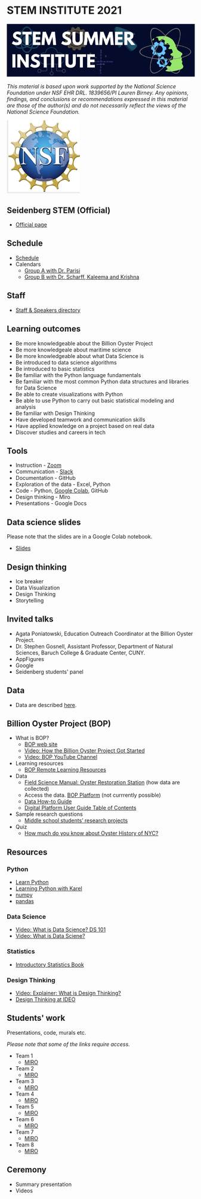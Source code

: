 # STEM INSTITUTE 2021

![logostem2020](https://github.com/PACESTEM/STEMINSTITUTE2020/blob/main/logostem2020.png)

*This material is based upon work supported by the National Science Foundation under NSF EHR DRL. 1839656/PI Lauren Birney. Any opinions, findings, and conclusions or recommendations expressed in this material are those of the author(s) and do not necessarily reflect the views of the National Science Foundation.*

![](https://github.com/PACESTEM/STEMINSTITUTE2020/blob/main/nsf.png)

## Seidenberg STEM (Official) 

* [Official page](https://www.pace.edu/seidenberg/special-events/stem-summer-institute)

## Schedule 

* [Schedule](https://docs.google.com/spreadsheets/d/1PjG6YZQcCmOUWB2shjszBQQ0kA4css_jgZ12zXbwtnM/edit#gid=820417722)
* Calendars
  * [Group A with Dr. Parisi](https://calendar.google.com/calendar/render?cid=u8avjdjnnk9ja2jsam73g1826o@group.calendar.google.com)
  * [Group B with Dr. Scharff, Kaleema and Krishna](https://calendar.google.com/calendar/render?cid=fovnnnnid479p81rdrvn86ai4c@group.calendar.google.com)
  
## Staff

* [Staff & Speakers directory](https://docs.google.com/presentation/d/1Fa89qLjVgeeZ0RhULAfx9kNfVDj-v43euFdgOtjZ0pU/edit?usp=sharing)

## Learning outcomes

- Be more knowledgeable about the Billion Oyster Project
- Be more knowledgeale about maritime science
- Be more knowledgeable about what Data Science is
- Be introduced to data science algorithms
- Be introduced to basic statistics
- Be familiar with the Python language fundamentals 
- Be familiar with the most common Python data structures and libraries for Data Science
- Be able to create visualizations with Python
- Be able to use Python to carry out basic statistical modeling and analysis
- Be familiar with Design Thinking
- Have developed teamwork and communication skills
- Have applied knowledge on a project based on real data
- Discover studies and careers in tech

## Tools

* Instruction - [Zoom](https://docs.google.com/document/d/1EA4UlzNcHmqNC3RdYXvN3N4loJauZpHhSJ5to0Iym4M/edit?usp=sharing)
* Communication - [Slack](https://pacestem2021.slack.com)
* Documentation - GitHub
* Exploration of the data - Excel, Python
* Code - Python, [Google Colab](https://colab.research.google.com), GitHub
* Design thinking - Miro
* Presentations - Google Docs

## Data science slides

Please note that the slides are in a Google Colab notebook.

* [Slides](https://colab.research.google.com/drive/14mo3BM9nqwnhPEE-tZf7ZcGT4lrt1g0L#scrollTo=tp2axhRBdGYy)

## Design thinking

* Ice breaker
* Data Visualization
* Design Thinking
* Storytelling

## Invited talks

* Agata Poniatowski, Education Outreach Coordinator at the Billion Oyster Project. 
* Dr. Stephen Gosnell, Assistant Professor, Department of Natural Sciences, Baruch College & Graduate Center, CUNY. 
* AppFigures
* Google
* Seidenberg students' panel

## Data

* Data are described [here](https://docs.google.com/document/d/1BppGE4tFe6V_BtuEFKNObhGCft9Ql_QY9HXhwgvmlCM/edit?usp=sharing). 

## Billion Oyster Project (BOP)

* What is BOP?
  * [BOP web site](https://www.billionoysterproject.org)
  * [Video: How the Billion Oyster Project Got Started](https://youtu.be/bIre6IK1YxQ)
  * [Video: BOP YouTube Channel](https://www.youtube.com/channel/UCu51XPII7JI7ANH_1xklViA)
* Learning resources
  * [BOP Remote Learning Resources](https://www.billionoysterproject.org/remote-learning)
* Data
  * [Field Science Manual: Oyster Restoration Station](https://drive.google.com/file/d/0Bzf_STNcTtRmZF9ldmdWRzcxdFk/view) (how data are collected)
  * Access the data. [BOP Platform](https://platform.bop.nyc/expeditions/data) (not currrently possible)
  * [Data How-to Guide](https://github.com/BillionOysterProject/docs/wiki/Data-How-To-Guide)
  * [Digital Platform User Guide Table of Contents](https://github.com/BillionOysterProject/docs/wiki/Digital-Platform-User-Guide-Table-of-Contents)
* Sample research questions
  * [Middle school students’ research projects](https://www.flickr.com/photos/nyhf/sets/72157683204769971/page1)
* Quiz
  * [How much do you know about Oyster History of NYC?](https://quiz.tryinteract.com/#/5eed0e0f772a3800143efbd7)
  
## Resources

### Python

* [Learn Python](https://www.learnpython.org)
* [Learning Python with Karel](https://compedu.stanford.edu/karel-reader/docs/python/en/chapter1.html)
* [numpy](https://www.learnpython.org/en/Numpy_Arrays)
* [pandas](https://www.learnpython.org/en/Pandas_Basics)

### Data Science

* [Video: What is Data Science? DS 101](https://www.youtube.com/watch?v=z1kPKBdYks4)
* [Video: What is Data Sciene?](https://youtu.be/X3paOmcrTjQ)

### Statistics

* [Introductory Statistics Book](https://openstax.org/details/books/introductory-statistics)

### Design Thinking

* [Video: Explainer: What is Design Thinking?](https://www.youtube.com/watch?v=_WI3B54m6SU)
* [Design Thinking at IDEO](https://www.ideou.com/pages/design-thinking)

## Students' work

Presentations, code, murals etc.

*Please note that some of the links require access.*

* Team 1
    - [MIRO](https://miro.com/app/board/o9J_l76GeJk=/)
* Team 2
    - [MIRO](https://miro.com/app/board/o9J_l76bvd0=/)
* Team 3
     - [MIRO](https://miro.com/app/board/o9J_l76bvYM=/)
* Team 4
    - [MIRO](https://miro.com/app/board/o9J_l76bvZo=/)
* Team 5
    - [MIRO](https://miro.com/app/board/o9J_l76bva0=/)
* Team 6
    - [MIRO](https://miro.com/app/board/o9J_l76bvbA=/)
* Team 7
    - [MIRO](https://miro.com/app/board/o9J_l76bvbg=/)
* Team 8
    - [MIRO](https://miro.com/app/board/o9J_l75nSVg=/)

## Ceremony

* Summary presentation
* Videos
